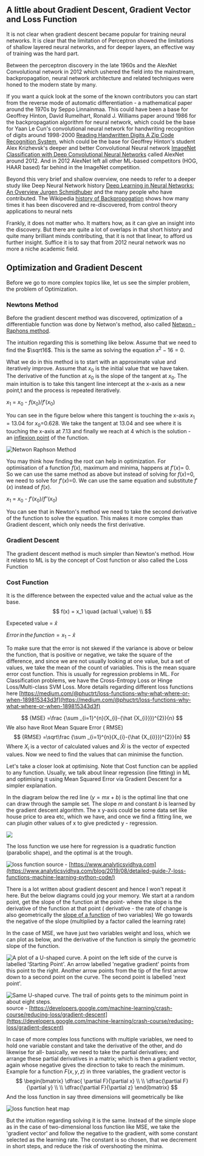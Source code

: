## A little about Gradient Descent, Gradient Vector and Loss Function

It is not clear when gradient descent became popular for training neural networks.  It is clear that the limitation of Perceptron showed the limitations of shallow layered neural networks, and for deeper layers, an effective way of training was the hard part.

Between the perceptron discovery in the late 1960s and the AlexNet Convolutional network in 2012 which ushered the field into the mainstream, backpropagation, neural network architecture and related techniques were honed to the modern state by many.

If you want a quick look at the some of the known contributors you can start from the reverse mode of automatic differentiation - a mathematical paper around the 1970s by Seppo Linnainmaa. This could have been a base for Geoffrey Hinton, David Rumelhart, Ronald J. Williams paper around 1986  for the backpropagation algorithm for neural network, which could be the base for  Yaan Le Cun's convolutional neural network for handwriting recognition of digits around 1998-2000 [Reading Handwritten Digits A Zip Code Recognition System], which could be the base for Geoffrey Hinton's student Alex Krizhevsk's deeper and better Convolutional Neural network [ImageNet Classification with Deep Convolutional Neural Networks]  called AlexNet around 2012. And in 2012 AlexNet left all other ML-based competitors (HOG, HAAR based)  far behind in the ImageNet competition. 

Beyond this very brief and shallow overview, one needs to refer to a deeper study like Deep Neural Network history [Deep Learning in Neural Networks: An Overview  Jurgen Schmidhuber]  and the many people who have contributed. The Wikipedia [history of Backpropogation] shows how many times it has been discovered and re-discovered, from control theory applications to neural nets

Frankly, it does not matter who. It matters how, as it can give an insight into the discovery. But there are quite a lot of overlaps in that short history and quite many brilliant minds contributing, that it is not that linear, to afford us further insight. Suffice it is to say that from 2012 neural network was no more a niche academic field. 

## Optimization and Gradient Descent
Before we go to more complex topics like, let us see the simpler problem, the problem of Optimization.

### Newtons Method
Before the gradient descent method was discovered, optimization of a differentiable function was done by Netwon's method, also called [Netwon -Raphons method](https://en.wikibooks.org/wiki/Calculus/Newton%27s_Method).

The intuition regarding this is something like below.
Assume that we need to find the   $\sqrt16$.  This is the same as solving the equation $x^2 − 16 = 0$.

What we do in this method is to start with an approximate value and iteratively improve. Assume that $x_0$ is the initial value that we have taken. The derivative of the function at $x_0$ is the slope of the tangent at $x_0$. The main intuition is to take this tangent line intercept at the x-axis as a new point,t and the process is repeated iteratively.

$x_1$ = $x_0$ - $f(x_0)$/$f'(x_0)$

You can see in the figure below where this tangent is touching the x-axis $x_1$ = 13.04 for $x_0$=0.628. We take the tangent at 13.04 and see where it is touching the x-axis at 7.13 and finally we reach at 4 which is the solution - an [inflexion point](https://en.wikipedia.org/wiki/Inflection_point)   of the function.

![Netwon Raphson Method](https://i.imgur.com/huJ8gEc.png)

You may think how finding the root can help in optimization. For optimisation of a function $f(x)$, maximum and minima, happens at $f'(x)$= 0. So we can use the same method as above but instead of solving for  $f(x)$=0, we need to solve for $f'(x)$=0. We can use the same equation and substitute $f'(x)$  instead of $f(x)$.

$x_1$ = $x_0$ - $f'(x_0)$/$f''(x_0)$

You can see that in Newton's method we need to take the second derivative of the function to solve the equation. This makes it more complex than Gradient descent, which only needs the first derivative.

### Gradient Descent
The gradient descent method is much simpler than Newton's method. How it relates to ML is by the concept of Cost function or also called the Loss Function
### Cost Function
It is the difference between the expected value and the actual value as the base. 
$$
f(x) =  x_1 \quad  (actual \,value) \\
$$ 

Expeceted value = $\hat x$

$Error\, in\, the\, function = x_1 -\hat  x$

To make sure that the error is not skewed if the variance is above or below the function, that is positive or negative, we take the square of the difference, and since we are not usually looking at one value, but a set of values, we take the mean of the count of variables. This is the mean square error cost function. This is usually for regression problems in ML. For Classification problems, we have the Cross-Entropy Loss or Hinge Loss/Multi-class SVM Loss. More details regarding different loss functions here [https://medium.com/@phuctrt/loss-functions-why-what-where-or-when-189815343d3f](https://medium.com/@phuctrt/loss-functions-why-what-where-or-when-189815343d3f)

$$
 {MSE} =\frac {\sum _{i=1}^{n}(X_{i}-{\hat {X_{i}}})^{2}}{n}
$$
We also have Root Mean Square Error ( RMSE)
$$
 {RMSE} =\sqrt\frac {\sum _{i=1}^{n}(X_{i}-{\hat {X_{i}}})^{2}}{n}
$$
Where $X_i$ is a vector of calculated values and $\hat Xi$ is the vector of expected values. Now we need to find the values that can minimise the function. 

Let's take a closer look at optimising. Note that Cost function can be applied to any function. Usually, we talk about linear regression (line fitting) in ML and optimising it using  Mean Squared Error via Gradient Descent for a simpler explanation.

In the diagram below the red line ($y= mx +b$) is the optimal line that one can draw through the sample set. The slope *m* and constant *b* is learned by the gradient descent algorithm. The x y-axis could be some data set like house price to area etc, which we have, and once we find a fitting line, we can plugin other values of x to give predicted y - regression. 

![](https://miro.medium.com/max/1800/0*y0X6mxbAT7WLn-c5.png)

The loss function we use here for regression is a quadratic function (parabolic shape), and the optimal is at the trough.

![loss function](https://cdn.analyticsvidhya.com/wp-content/uploads/2019/06/graph_20190531_101207-300x185.png)
source - [https://www.analyticsvidhya.com](https://www.analyticsvidhya.com/blog/2019/08/detailed-guide-7-loss-functions-machine-learning-python-code/)

There is a lot written about gradient descent and hence I won't repeat it here. But the below diagrams could jog your memory.
We start at a random point, get the slope of the function at the point- where the slope is the derivative of the function at that point ( derivative - the rate of change is also geometrically the [slope of a function](https://www.ugrad.math.ubc.ca/coursedoc/math100/notes/derivs/deriv5.html) of two variables) We go towards the negative of the slope (multiplied by a factor called the learning rate)

In the case of MSE, we have just two variables weight and loss, which we can plot as below, and the derivative of the function is simply the geometric slope of the function.



![A plot of a U-shaped curve. A point on the left side of the curve is labelled 'Starting Point'. An arrow labelled 'negative gradient' points from this point to the right. Another arrow points from the tip of the first arrow down to a second point on the curve. The second point is labelled 'next point'.](https://developers.google.com/machine-learning/crash-course/images/GradientDescentGradientStep.svg)

![Same U-shaped curve. The trail of points gets to the minimum point in about eight steps.](https://developers.google.com/machine-learning/crash-course/images/LearningRateJustRight.svg)
source - [https://developers.google.com/machine-learning/crash-course/reducing-loss/gradient-descent](https://developers.google.com/machine-learning/crash-course/reducing-loss/gradient-descent)

In case of more complex loss functions with multiple variables, we need to hold one variable constant and take the derivative of the other, and do likewise for all- basically, we need to take the partial derivatives; and arrange these partial derivatives in a matrix; which is then a gradient vector, again whose negative gives the direction to take to reach the minimum.
Example for a function $F(x,y,z)$ in three variables, the gradient vector is 
$$
\begin{bmatrix}
\dfrac{  \partial F}{\partial x}
\\ \\
\dfrac{\partial F}{\partial y} 
\\  \\
\dfrac{\partial F}{\partial z}
\end{bmatrix} 
$$
And the loss function in say three dimensions will geometrically be like 

![loss function heat map](https://algorithmia.com/blog/wp-content/uploads/2018/04/word-image-4.png)

But the intuition regarding solving it is the same. Instead of the simple slope as in the case of two-dimensional loss function like MSE, we take the 'gradient vector' and follow the negative to the gradient, with some constant selected as the learning rate. The constant is so chosen, that we decrement in short steps, and reduce the risk of overshooting the minima.

[Reading Handwritten Digits A Zip Code Recognition System]:http://yann.lecun.com/exdb/publis/pdf/matan-92.pdf
[Deep Learning in Neural Networks: An Overview  Jurgen Schmidhuber]: https://arxiv.org/pdf/1404.7828.pdf
[ImageNet Classification with Deep Convolutional Neural Networks]:https://papers.nips.cc/paper/4824-imagenet-classification-with-deep-convolutional-neural-networks.pdf
[History of BackPropogation]: https://en.wikipedia.org/wiki/Backpropagationmas.cs.umass.edu/classes/cs683/lectures-2010/Lec24_Learning3-F2010-4up.pdf
<!--stackedit_data:
eyJoaXN0b3J5IjpbMTQxNzE1MDY4Niw3MzgzMTc4NjksNzExMD
Y5NDc3LDgyNzk3NjQ3Nyw2MjU5NDg0NDMsLTE1MjI1NDg2MDgs
NjgxMTE2NTUyLDIzOTU0MTY5MCwtMTc1MDI2NTE3NiwtMTc0Mz
IwNzA0NywxNzc1MDAyMTIzLDg5Mzg3NTE2NywtNDExNTYxNDY5
LC0xOTA2NzU2MjksLTEwODc3OTg0MjcsLTUzMjA0NTc5MSw1ND
A2MDg4MDcsMTg4OTYwOTc0OSwtMTg5MzgwNjcyMywtMTQzMzg2
MjYxNV19
-->